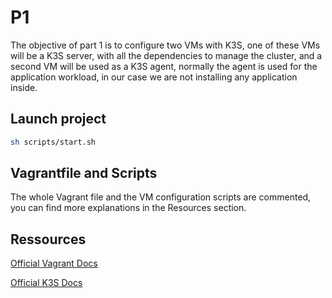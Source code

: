 # P1

The objective of part 1 is to configure two VMs with K3S, one of these VMs will be a K3S server, with all the dependencies to manage the cluster, and a second VM will be used as a K3S agent, normally the agent is used for the application workload, in our case we are not installing any application inside.

## Launch project

```bash
sh scripts/start.sh
```

## Vagrantfile and Scripts

The whole Vagrant file and the VM configuration scripts are commented, you can find more explanations in the Resources section.

## Ressources

[Official Vagrant Docs](https://developer.hashicorp.com/vagrant/docs)

[Official K3S Docs](https://docs.k3s.io/)
